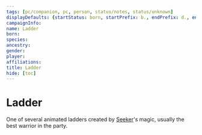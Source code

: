 ```yaml
---
tags: [pc/companion, pc, person, status/notes, status/unknown]
displayDefaults: {startStatus: born, startPrefix: b., endPrefix: d., endStatus: died}
campaignInfo:
name: Ladder
born:
species:
ancestry:
gender:
player:
affiliations:
title: Ladder
hide: [toc]
---
```


# Ladder

One of several animated ladders created by [Seeker](<../seeker.md>)'s magic, usually the best warrior in the party. 